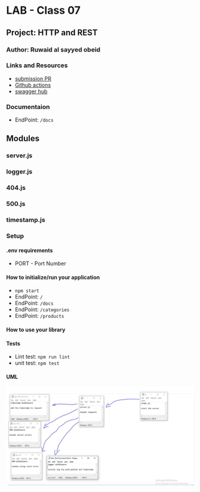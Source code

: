 # LAB - Class 07

## Project: HTTP and REST

### Author: Ruwaid al sayyed obeid

### Links and Resources

- [submission PR](https://github.com/ruwaid-401-advanced-javascript/api-server/pull/2)
- [Github actions](https://github.com/ruwaid-401-advanced-javascript/api-server/pull/2/checks)
- [swagger hub](https://app.swaggerhub.com/apis/rowaidsayyed/ALL-CRUD-cat-pro/0.2)

### Documentaion
* EndPoint: `/docs` 


## Modules
### server.js
### logger.js
### 404.js
### 500.js
### timestamp.js

### Setup
#### .env requirements
* PORT - Port Number

#### How to initialize/run your application 
* `npm start`
* EndPoint: `/` 
* EndPoint: `/docs` 
* EndPoint: `/categories` 
* EndPoint: `/products`

#### How to use your library 
#### Tests
- Lint test: `npm run lint`
- unit test: `npm test`

#### UML

![UML Diagram](./assets/whiteBoard-class-07.jpeg)
